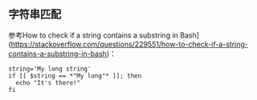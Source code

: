 ## 字符串匹配

参考How to check if a string contains a substring in Bash](https://stackoverflow.com/questions/229551/how-to-check-if-a-string-contains-a-substring-in-bash)：

```
string='My long string'
if [[ $string == *"My long"* ]]; then
  echo "It's there!"
fi
```
